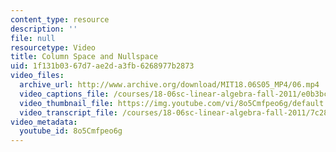 ```yaml
---
content_type: resource
description: ''
file: null
resourcetype: Video
title: Column Space and Nullspace
uid: 1f131b03-67d7-ae2d-a3fb-6268977b2873
video_files:
  archive_url: http://www.archive.org/download/MIT18.06S05_MP4/06.mp4
  video_captions_file: /courses/18-06sc-linear-algebra-fall-2011/e0b3bc76b4a756e6bfbda226c878ca71_8o5Cmfpeo6g.vtt
  video_thumbnail_file: https://img.youtube.com/vi/8o5Cmfpeo6g/default.jpg
  video_transcript_file: /courses/18-06sc-linear-algebra-fall-2011/7c283d19f8bf10f3c33671c420bd1908_8o5Cmfpeo6g.pdf
video_metadata:
  youtube_id: 8o5Cmfpeo6g
---
```


